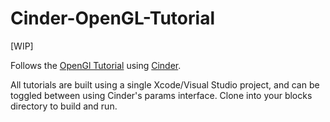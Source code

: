# Cinder-OpenGL-Tutorial

[WIP]

Follows the [OpenGl Tutorial](http://www.opengl-tutorial.org) using [Cinder](https://github.com/cinder/cinder).

All tutorials are built using a single Xcode/Visual Studio project, and can be toggled between using Cinder's params interface. Clone into your blocks directory to build and run.


